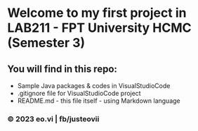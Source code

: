 ﻿# Welcome to my first project in LAB211 - FPT University HCMC (Semester 3)

## You will find in this repo:

* Sample Java packages & codes in VisualStudioCode
* .gitignore file for VisualStudioCode project
* README.md - this file itself - using Markdown language

### © 2023 eo.vi | fb/justeovii